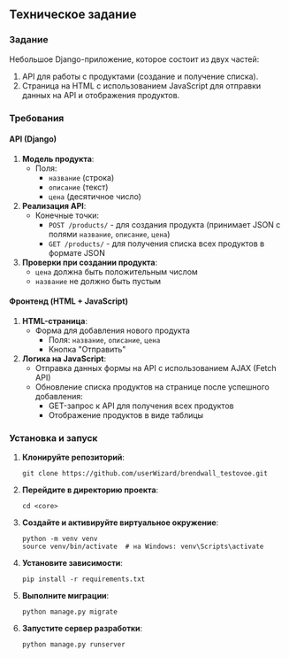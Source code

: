 ## Техническое задание

### Задание

Небольшое Django-приложение, которое состоит из двух частей:

1. API для работы с продуктами (создание и получение списка).
2. Страница на HTML с использованием JavaScript для отправки данных на API и отображения продуктов.

### Требования

#### API (Django)

1. **Модель продукта**:
    - Поля:
      - `название` (строка)
      - `описание` (текст)
      - `цена` (десятичное число)
2. **Реализация API**:
    - Конечные точки:
      - `POST /products/` - для создания продукта (принимает JSON с полями `название`, `описание`, `цена`)
      - `GET /products/` - для получения списка всех продуктов в формате JSON
3. **Проверки при создании продукта**:
    - `цена` должна быть положительным числом
    - `название` не должно быть пустым

#### Фронтенд (HTML + JavaScript)

1. **HTML-страница**:
    - Форма для добавления нового продукта
      - Поля: `название`, `описание`, `цена`
      - Кнопка "Отправить"
2. **Логика на JavaScript**:
    - Отправка данных формы на API с использованием AJAX (Fetch API)
    - Обновление списка продуктов на странице после успешного добавления:
      - GET-запрос к API для получения всех продуктов
      - Отображение продуктов в виде таблицы

### Установка и запуск

1. **Клонируйте репозиторий**:
    ```
    git clone https://github.com/userWizard/brendwall_testovoe.git
    ```
2. **Перейдите в директорию проекта**:
    ```
    cd <core>
    ```
3. **Создайте и активируйте виртуальное окружение**:
    ```
    python -m venv venv
    source venv/bin/activate  # на Windows: venv\Scripts\activate
    ```
4. **Установите зависимости**:
    ```
    pip install -r requirements.txt
    ```
5. **Выполните миграции**:
    ```
    python manage.py migrate
    ```
6. **Запустите сервер разработки**:
    ```
    python manage.py runserver
